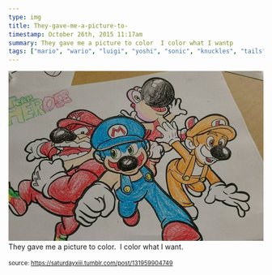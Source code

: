 ```yaml
---
type: img
title: They-gave-me-a-picture-to-
timestamp: October 26th, 2015 11:17am
summary: They gave me a picture to color  I color what I wantp 
tags: ["mario", "wario", "luigi", "yoshi", "sonic", "knuckles", "tails", "amy", "hedgehog", "nintendo", "sega", "crayons", "art"]
---
```

<img src="../media/131959904749.jpg"/>
                                                                                          <div class="caption">
They gave me a picture to color.  I color what I want.
 
                                    
                
                
                
                
                                
<small>source: https://saturdayxiii.tumblr.com/post/131959904749</small>